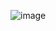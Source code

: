 ![image](https://github.com/jchodev/jetpack-take-select-photo-image/assets/100594737/10467b15-6e20-46d0-83b2-b64b680c38f1)
